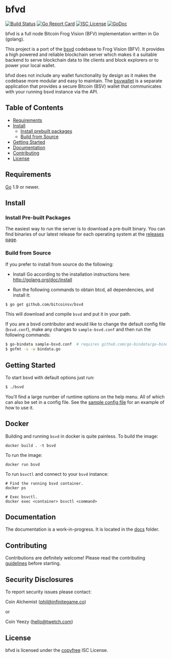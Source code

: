 bfvd
====
[![Build Status](https://travis-ci.org/bitcoinsv/bsvd.png?branch=master)](https://travis-ci.org/bitcoinsv/bsvd)
[![Go Report Card](https://goreportcard.com/badge/github.com/bitcoinsv/bsvd)](https://goreportcard.com/report/github.com/bitcoinsv/bsvd)
[![ISC License](http://img.shields.io/badge/license-ISC-blue.svg)](http://copyfree.org)
[![GoDoc](https://img.shields.io/badge/godoc-reference-blue.svg)](http://godoc.org/github.com/bitcoinsv/bsvd)

bfvd is a full node Bitcoin Frog Vision (BFV) implementation written in Go (golang).

This project is a port of the [bsvd](https://github.com/bitcoinsv/bsvd) codebase to Frog Vision (BFV). It provides a high powered
and reliable blockchain server which makes it a suitable backend to serve blockchain data to lite clients and block explorers
or to power your local wallet.

bfvd does not include any wallet functionality by design as it makes the codebase more modular and easy to maintain. 
The [bsvwallet](https://github.com/bitcoinsv/bsvwallet) is a separate application that provides a secure Bitcoin (BSV) wallet 
that communicates with your running bsvd instance via the API.

## Table of Contents

- [Requirements](#requirements)
- [Install](#install)
  - [Install prebuilt packages](#install-pre-built-packages)
  - [Build from Source](#build-from-source)
- [Getting Started](#getting-started)
- [Documentation](#documentation)
- [Contributing](#contributing)
- [License](#license)

## Requirements

[Go](http://golang.org) 1.9 or newer.

## Install

### Install Pre-built Packages

The easiest way to run the server is to download a pre-built binary. You can find binaries of our latest release for each operating system at the [releases page](https://github.com/bitcoinsv/bsvd/releases).

### Build from Source

If you prefer to install from source do the following:

- Install Go according to the installation instructions here:
  http://golang.org/doc/install

- Run the following commands to obtain btcd, all dependencies, and install it:

```bash
$ go get github.com/bitcoinsv/bsvd
```

This will download and compile `bsvd` and put it in your path.

If you are a bsvd contributor and would like to change the default config file (`bsvd.conf`), make any changes to `sample-bsvd.conf` and then run the following commands:

```bash
$ go-bindata sample-bsvd.conf  # requires github.com/go-bindata/go-bindata/
$ gofmt -s -w bindata.go
```

## Getting Started

To start bsvd with default options just run:

```bash
$ ./bsvd
```

You'll find a large number of runtime options on the help menu. All of which can also be set in a config file.
See the [sample config file](https://github.com/bitcoinsv/bsvd/blob/master/sample-bsvd.conf) for an example of how to use it.

## Docker

Building and running `bsvd` in docker is quite painless. To build the image:

```
docker build . -t bsvd
```

To run the image:

```
docker run bsvd
```

To run `bsvctl` and connect to your `bsvd` instance:

```
# Find the running bsvd container.
docker ps

# Exec bsvctl.
docker exec <container> bsvctl <command>
```

## Documentation

The documentation is a work-in-progress.  It is located in the [docs](https://github.com/bitcoinsv/bsvd/tree/master/docs) folder.

## Contributing

Contributions are definitely welcome! Please read the contributing [guidelines](https://github.com/bitcoinsv/bsvd/blob/master/docs/code_contribution_guidelines.md) before starting.

## Security Disclosures

To report security issues please contact:

Coin Alchemist (phil@infinitegame.co)

or

Coin Yeezy (hello@twetch.com)

## License

bfvd is licensed under the [copyfree](http://copyfree.org) ISC License.
